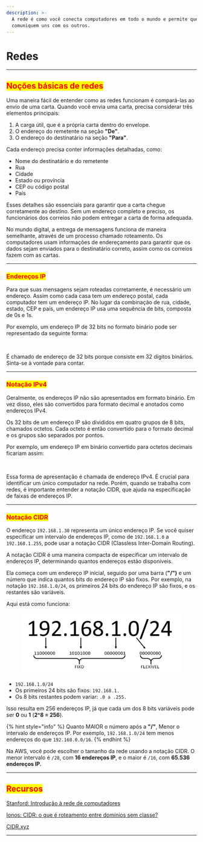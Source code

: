 ```yaml
---
description: >-
  A rede é como você conecta computadores em todo o mundo e permite que eles se
  comuniquem uns com os outros.
---
```


# Redes

***

## <mark style="color:red;">Noções básicas de redes</mark>

Uma maneira fácil de entender como as redes funcionam é compará-las ao envio de uma carta. Quando você envia uma carta, precisa considerar três elementos principais:

1. A carga útil, que é a própria carta dentro do envelope.
2. O endereço do remetente na seção **"De"**.
3. O endereço do destinatário na seção **"Para"**.

Cada endereço precisa conter informações detalhadas, como:

* Nome do destinatário e do remetente
* Rua
* Cidade
* Estado ou província
* CEP ou código postal
* País

Esses detalhes são essenciais para garantir que a carta chegue corretamente ao destino. Sem um endereço completo e preciso, os funcionários dos correios não podem entregar a carta de forma adequada.

No mundo digital, a entrega de mensagens funciona de maneira semelhante, através de um processo chamado roteamento. Os computadores usam informações de endereçamento para garantir que os dados sejam enviados para o destinatário correto, assim como os correios fazem com as cartas.

***

### <mark style="color:red;">Endereços IP</mark>

Para que suas mensagens sejam roteadas corretamente, é necessário um endereço. Assim como cada casa tem um endereço postal, cada computador tem um endereço IP. No lugar da combinação de rua, cidade, estado, CEP e país, um endereço IP usa uma sequência de bits, composta de 0s e 1s.

Por exemplo, um endereço IP de 32 bits no formato binário pode ser representado da seguinte forma:

<figure><img src="https://explore.skillbuilder.aws/files/a/w/aws_prod1_docebosaas_com/1719252000/eHRhLbLLbvc_I-Jch4WVhA/tincan/954352_1676568571_p1gpdis23dphj1i0b12fk1vub1t4o4_zip/assets/mROZu0qA5Drsqfsi_MqSUJDRMLwF_EJf5.png" alt=""><figcaption></figcaption></figure>

É chamado de endereço de 32 bits porque consiste em 32 dígitos binários. Sinta-se à vontade para contar.

***

### <mark style="color:red;">Notação IPv4</mark>

Geralmente, os endereços IP não são apresentados em formato binário. Em vez disso, eles são convertidos para formato decimal e anotados como endereços IPv4.

Os 32 bits de um endereço IP são divididos em quatro grupos de 8 bits, chamados octetos. Cada octeto é então convertido para o formato decimal e os grupos são separados por pontos.

Por exemplo, um endereço IP em binário convertido para octetos decimais ficariam assim:

<figure><img src="https://explore.skillbuilder.aws/files/a/w/aws_prod1_docebosaas_com/1719252000/eHRhLbLLbvc_I-Jch4WVhA/tincan/954352_1676568571_p1gpdis23dphj1i0b12fk1vub1t4o4_zip/assets/F3YRtEoFVQL-G8ma_3O1LCsMztT9hP6Gv.png" alt=""><figcaption></figcaption></figure>

Essa forma de apresentação é chamada de endereço IPv4. É crucial para identificar um único computador na rede. Porém, quando se trabalha com redes, é importante entender a notação CIDR, que ajuda na especificação de faixas de endereços IP.

***

### <mark style="color:red;">Notação CIDR</mark>

O endereço `192.168.1.30` representa um único endereço IP. Se você quiser especificar um intervalo de endereços IP, como de `192.168.1.0` a `192.168.1.255`, pode usar a notação CIDR (Classless Inter-Domain Routing).

A notação CIDR é uma maneira compacta de especificar um intervalo de endereços IP, determinando quantos endereços estão disponíveis.

Ela começa com um endereço IP inicial, seguido por uma barra (**"/")** e um número que indica quantos bits do endereço IP são fixos. Por exemplo, na notação `192.168.1.0/24`, os primeiros 24 bits do endereço IP são fixos, e os restantes são variáveis.

Aqui está como funciona:

<figure><img src="../../../.gitbook/assets/image (46) (1).png" alt=""><figcaption></figcaption></figure>

* `192.168.1.0/24`
* Os primeiros 24 bits são fixos: `192.168.1.`
* Os 8 bits restantes podem variar: `.0 a .255.`

Isso resulta em 256 endereços IP, já que cada um dos 8 bits variáveis pode ser **0** ou **1** (**2^8 = 256**).

{% hint style="info" %}
Quanto MAIOR o número após a **"/"**, Menor o intervalo de endereços IP.  Por exemplo, `192.168.1.0/24` tem menos endereços do que `192.168.0.0/16`.
{% endhint %}

Na AWS, você pode escolher o tamanho da rede usando a notação CIDR. O menor intervalo é `/28`, com **16 endereços IP**, e o maior é `/16`, com **65.536 endereços IP.**

***

## <mark style="color:red;">**Recursos**</mark>

[Stanford: Introdução à rede de computadores](https://web.stanford.edu/class/cs101/network-1-introduction.html)

[Ionos: CIDR: o que é roteamento entre domínios sem classe?](https://www.ionos.com/digitalguide/server/know-how/cidr-classless-inter-domain-routing/)

[CIDR.xyz](https://cidr.xyz/)

***
